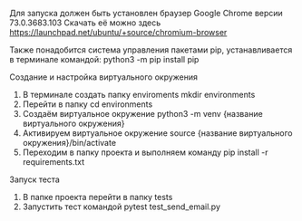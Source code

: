 Для запуска должен быть установлен браузер Google Chrome версии 73.0.3683.103
Скачать её можно здесь https://launchpad.net/ubuntu/+source/chromium-browser

Также понадобится система управления пакетами pip, устанавливается в терминале командой:
python3 -m pip install pip

Создание и настройка виртуального окружения
1. В терминале создать папку enviroments
mkdir environments
2. Перейти в папку 
cd environments
3. Создаём виртуальное окружение
python3 -m venv {название виртуального окружения}
4. Активируем виртуальное окружение
source {название виртуального окружения}/bin/activate
5. Переходим в папку проекта и выполняем команду
pip install -r requirements.txt

Запуск теста
1. В папке проекта перейти в папку tests
2. Запустить тест командой
pytest test_send_email.py

